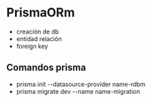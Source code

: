  # PrismaORm

- creación de db
- entidad relación
- foreign key

 ## Comandos prisma

- prisma init --datasource-provider name-rdbm
- prisma migrate dev --name name-migration